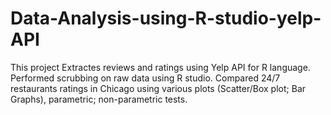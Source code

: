# Data-Analysis-using-R-studio-yelp-API
This project Extractes reviews and ratings using Yelp API for R language. 
Performed scrubbing on raw data using R studio. 
Compared 24/7 restaurants ratings in Chicago using various plots (Scatter/Box plot; Bar Graphs), parametric; non-parametric tests.
